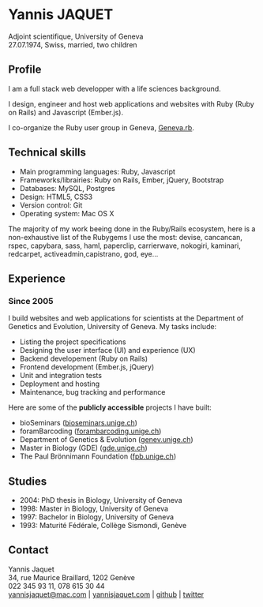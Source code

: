 # Yannis JAQUET

Adjoint scientifique, University of Geneva<br />
27.07.1974, Swiss, married, two children<br />

## Profile

I am a full stack web developper with a life sciences background.

I design, engineer and host web applications and websites with Ruby (Ruby on Rails) and Javascript (Ember.js).

I co-organize the Ruby user group in Geneva, [Geneva.rb](http://meetup.com/genevarb).

## Technical skills

- Main programming languages: Ruby, Javascript
- Frameworks/librairies: Ruby on Rails, Ember, jQuery, Bootstrap
- Databases: MySQL, Postgres
- Design: HTML5, CSS3
- Version control: Git
- Operating system: Mac OS X

The majority of my work beeing done in the Ruby/Rails ecosystem, here is a non-exhaustive list of the Rubygems I use the most: devise, cancancan, rspec, capybara, sass, haml, paperclip, carrierwave, nokogiri, kaminari, redcarpet, activeadmin,capistrano, god, eye…

## Experience

### Since 2005

I build websites and web applications for scientists at the Department of Genetics and Evolution, University of Geneva. My tasks include:

- Listing the project specifications
- Designing the user interface (UI) and experience (UX)
- Backend developement (Ruby on Rails)
- Frontend development (Ember.js, jQuery)
- Unit and integration tests
- Deployment and hosting
- Maintenance, bug tracking and performance

Here are some of the **publicly accessible** projects I have built:

- bioSeminars ([bioseminars.unige.ch](http://bioseminars.unige.ch))
- foramBarcoding ([forambarcoding.unige.ch](http://forambarcoding.unige.ch))
- Department of Genetics & Evolution ([genev.unige.ch](http://genev.unige.ch))
- Master in Biology (GDE) ([gde.unige.ch](http://gde.unige.ch))
- The Paul Brönnimann Foundation ([fpb.unige.ch](http://fpb.unige.ch))

## Studies

- 2004: PhD thesis in Biology, University of Geneva
- 1998: Master in Biology, University of Geneva
- 1997: Bachelor in Biology, University of Geneva
- 1993: Maturité Fédérale, Collège Sismondi, Genève

## Contact

Yannis Jaquet<br />
34, rue Maurice Braillard, 1202 Genève<br />
022 345 93 11, 078 615 30 44<br />
yannisjaquet@mac.com | [yannisjaquet.com](yannisjaquet.com) | [github](http://github.com/yannis_) | [twitter](http://twitter.com/yannis_)
